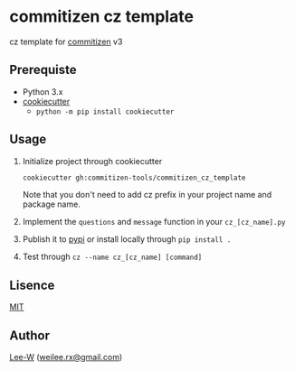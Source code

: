 # commitizen cz template

cz template for [commitizen](https://github.com/Woile/commitizen) v3

## Prerequiste
* Python 3.x
* [cookiecutter](https://cookiecutter.readthedocs.io/en/latest/)
    * `python -m pip install cookiecutter`

## Usage

1. Initialize project through cookiecutter

    ```sh
    cookiecutter gh:commitizen-tools/commitizen_cz_template
    ```

    Note that you don't need to add cz prefix in your project name and package name.

2. Implement the `questions` and `message` function in your `cz_[cz_name].py`
3. Publish it to [pypi](https://pypi.org/) or install locally through `pip install .`
4. Test through `cz --name cz_[cz_name] [command]`

## Lisence

[MIT](https://opensource.org/licenses/MIT)

## Author

[Lee-W](https://github.com/Lee-W/) (weilee.rx@gmail.com)
